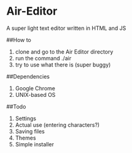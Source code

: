 # Air-Editor
A super light text editor written in HTML and JS

##How to
1. clone and go to the Air Editor directory
2. run the command ./air
3. try to use what there is (super buggy)

##Dependencies
1. Google Chrome
3. UNIX-based OS


##Todo
1. Settings
2. Actual use (entering characters?)
3. Saving files
4. Themes
5. Simple installer
